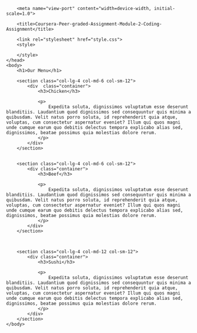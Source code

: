 <!DOCTYPE html>
<html lang="en">
    <head>
        <meta charset="UTF-8">
        
        <meta name="view-port" content="width=device-width, initial-scale=1.0">

        <title>Coursera-Peer-graded-Assignment-Module-2-Coding-Assignment</title>

        <link rel="stylesheet" href="style.css">
        <style>

        </style>
    </head>
    <body>
        <h1>Our Menu</h1>
        
        <section class="col-lg-4 col-md-6 col-sm-12">
            <div  class="container">
                <h3>Chicken</h3>

                <p>
                    Expedita soluta, dignissimos voluptatum esse deserunt blanditiis. Laudantium quod dignissimos sed consequuntur quis minima a quibusdam. Velit natus porro soluta, id reprehenderit quia atque, voluptas, cum consectetur aspernatur eveniet? Illum qui quos magni unde cumque earum quo debitis delectus tempora explicabo alias sed, dignissimos, beatae possimus quia molestias dolore rerum.
                </p>
            </div>
        </section>

        
        <section class="col-lg-4 col-md-6 col-sm-12">
            <div class="container">
                <h3>Beef</h3>

                <p>
                    Expedita soluta, dignissimos voluptatum esse deserunt blanditiis. Laudantium quod dignissimos sed consequuntur quis minima a quibusdam. Velit natus porro soluta, id reprehenderit quia atque, voluptas, cum consectetur aspernatur eveniet? Illum qui quos magni unde cumque earum quo debitis delectus tempora explicabo alias sed, dignissimos, beatae possimus quia molestias dolore rerum.
                </p>
            </div>
        </section>

       

        <section class="col-lg-4 col-md-12 col-sm-12">
            <div class="container">
                <h3>Sushi</h3>

                <p>
                    Expedita soluta, dignissimos voluptatum esse deserunt blanditiis. Laudantium quod dignissimos sed consequuntur quis minima a quibusdam. Velit natus porro soluta, id reprehenderit quia atque, voluptas, cum consectetur aspernatur eveniet? Illum qui quos magni unde cumque earum quo debitis delectus tempora explicabo alias sed, dignissimos, beatae possimus quia molestias dolore rerum.
                </p>
            </div>
        </section>
    </body>
</html> 
